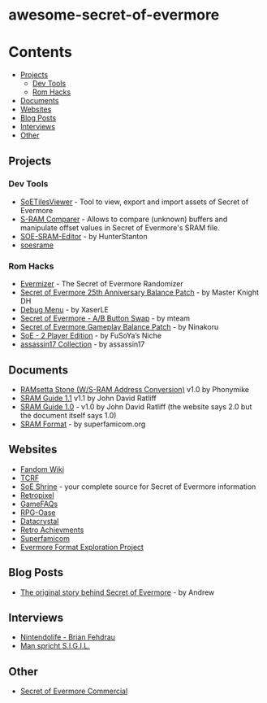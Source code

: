 # awesome-secret-of-evermore

# Contents

- [Projects](#projects)
  - [Dev Tools](#dev-tools)
  - [Rom Hacks](#rom-hacks)
- [Documents](#documents)
- [Websites](#websites)
- [Blog Posts](#blog-posts)
- [Interviews](#interviews)
- [Other](#other)

## Projects

### Dev Tools

- [SoETilesViewer](https://github.com/black-sliver/SoETilesViewer) - Tool to view, export and import assets of Secret of Evermore
- [S-RAM Comparer](http://www.romhacking.net/utilities/1586/) - Allows to compare (unknown) buffers and manipulate offset values in Secret of Evermore's SRAM file.
- [SOE-SRAM-Editor](https://github.com/HunterStanton/SOE-SRAM-Editor) - by HunterStanton
- [soesrame](http://games.technoplaza.net/soesrame/)

### Rom Hacks

- [Evermizer](https://www.evermizer.com/) - The Secret of Evermore Randomizer
- [Secret of Evermore 25th Anniversary Balance Patch](https://www.romhacking.net/hacks/5437/) - by Master Knight DH
- [Debug Menu](https://www.romhacking.net/hacks/4638/) - by XaserLE
- [Secret of Evermore - A/B Button Swap](https://www.romhacking.net/hacks/4580/) - by mteam
- [Secret of Evermore Gameplay Balance Patch](https://www.romhacking.net/hacks/602/) - by Ninakoru
- [SoE - 2 Player Edition](https://www.romhacking.net/hacks/24/) - by FuSoYa’s Niche
- [assassin17 Collection](http://assassin17.brinkster.net/soe_patches.htm) - by assassin17

## Documents

- [RAMsetta Stone (W/S-RAM Address Conversion)](https://www.romhacking.net/documents/831) v1.0 by Phonymike
- [SRAM Guide 1.1](http://games.technoplaza.net/soesrame/sram-doc.txt) v1.1 by John David Ratliff
- [SRAM Guide 1.0](https://www.romhacking.net/documents/300/) - v1.0 by John David Ratliff (the website says 2.0 but the document itself says 1.0)
- [SRAM Format](https://wiki.superfamicom.org/secret-of-evermore-sram-format) - by superfamicom.org

## Websites

- [Fandom Wiki](https://secretofevermore.fandom.com/wiki/Secret_of_Evermore_Wiki)
- [TCRF](https://tcrf.net/Secret_of_Evermore)
- [SoE Shrine](http://shrines.rpgclassics.com/snes/soe/) - your complete source for Secret of Evermore information
- [Retropixel](https://rpg.retropixel.net/evermore/story.html)
- [GameFAQs](https://gamefaqs.gamespot.com/snes/588645-secret-of-evermore)
- [RPG-Oase](http://www.rpg-oase.de/php/index.php?direct+15+SoE/Seiten/einfuehrung.php)
- [Datacrystal](https://datacrystal.romhacking.net/wiki/Secret_of_Evermore)
- [Retro Achievments](https://retroachievements.org/game/821)
- [Superfamicom](https://superfamicom.org/info/secret-of-evermore)
- [Evermore Format Exploration Project](https://evermore.azurewebsites.net/) 

## Blog Posts

- [The original story behind Secret of Evermore](http://rainwoodworks.blogspot.com/2010/09/secret-of-evermore-was-one-of-my.html) - by Andrew

## Interviews

- [Nintendolife - Brian Fehdrau](https://www.nintendolife.com/news/2009/04/interview_with_brian_fehdrau_secret_of_evermore)
- [Man spricht S.I.G.I.L.](https://web.archive.org/web/20120129051904/http://www.classic-zone.de/artikel.php?id=2)

## Other

- [Secret of Evermore Commercial](https://www.youtube.com/watch?v=dEu8wDAQuDk)
